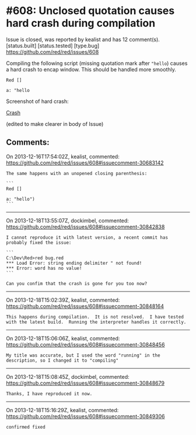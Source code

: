 
#608: Unclosed quotation causes hard crash during compilation
================================================================================
Issue is closed, was reported by kealist and has 12 comment(s).
[status.built] [status.tested] [type.bug]
<https://github.com/red/red/issues/608>

Compiling the following script (missing quotation mark after `"hello`) causes a hard crash to encap window.  This should be handled more smoothly.

```
Red []

a: "hello 
```

Screenshot of hard crash:  

[Crash](http://i.imgur.com/Bgcd9KQ.jpg)

(edited to make clearer in body of Issue)



Comments:
--------------------------------------------------------------------------------

On 2013-12-16T17:54:02Z, kealist, commented:
<https://github.com/red/red/issues/608#issuecomment-30683142>

    The same happens with an unopened closing parenthesis:
    
    ```
    Red []
    
    a: "hello") 
    ```

--------------------------------------------------------------------------------

On 2013-12-18T13:55:07Z, dockimbel, commented:
<https://github.com/red/red/issues/608#issuecomment-30842838>

    I cannot reproduce it with latest version, a recent commit has probably fixed the issue:
    
    ```
    C:\Dev\Red>red bug.red
    *** Load Error: string ending delimiter " not found!
    *** Error: word has no value!
    ```
    
    Can you confim that the crash is gone for you too now?

--------------------------------------------------------------------------------

On 2013-12-18T15:02:39Z, kealist, commented:
<https://github.com/red/red/issues/608#issuecomment-30848164>

    This happens during compilation.  It is not resolved.  I have tested with the latest build.  Running the interpreter handles it correctly.

--------------------------------------------------------------------------------

On 2013-12-18T15:06:06Z, kealist, commented:
<https://github.com/red/red/issues/608#issuecomment-30848456>

    My title was accurate, but I used the word "running" in the description, so I changed it to "compiling"

--------------------------------------------------------------------------------

On 2013-12-18T15:08:45Z, dockimbel, commented:
<https://github.com/red/red/issues/608#issuecomment-30848679>

    Thanks, I have reproduced it now.

--------------------------------------------------------------------------------

On 2013-12-18T15:16:29Z, kealist, commented:
<https://github.com/red/red/issues/608#issuecomment-30849306>

    confirmed fixed

